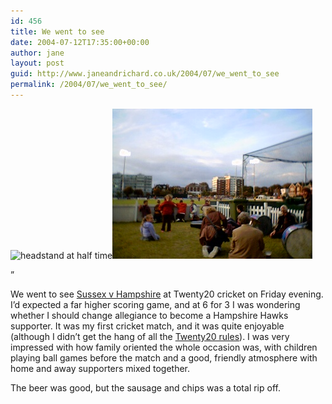 ```yaml
---
id: 456
title: We went to see
date: 2004-07-12T17:35:00+00:00
author: jane
layout: post
guid: http://www.janeandrichard.co.uk/2004/07/we_went_to_see
permalink: /2004/07/we_went_to_see/
---
```

 <img src="http://v1.janeandrichard.co.uk/blog/img/cricket1.JPG" width ="320" height="240" alt="headstand at half time" /><img src="/blog/img/cricket2.JPG" width ="320" height="240" alt="Cricket in the background" />

&#8221;

We went to see [Sussex v Hampshire](http://news.bbc.co.uk/sport1/shared/fds/hi/statistics/cricket/scorecards/2004/7/6852/html/scorecard.stm) at Twenty20 cricket on Friday evening. I&#8217;d expected a far higher scoring game, and at 6 for 3 I was wondering whether I should change allegiance to become a Hampshire Hawks supporter. It was my first cricket match, and it was quite enjoyable (although I didn&#8217;t get the hang of all the [Twenty20 rules](http://sport.guardian.co.uk/cricket/story/0,10069,976281,00.html)). I was very impressed with how family oriented the whole occasion was, with children playing ball games before the match and a good, friendly atmosphere with home and away supporters mixed together.

The beer was good, but the sausage and chips was a total rip off.